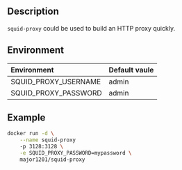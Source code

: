 ## Description

`squid-proxy` could be used to build an HTTP proxy quickly.

## Environment

Environment|Default vaule
:--|:--
SQUID_PROXY_USERNAME|admin
SQUID_PROXY_PASSWORD|admin

## Example

```bash
docker run -d \
    --name squid-proxy
    -p 3128:3128 \
    -e SQUID_PROXY_PASSWORD=mypassword \
    major1201/squid-proxy
```
